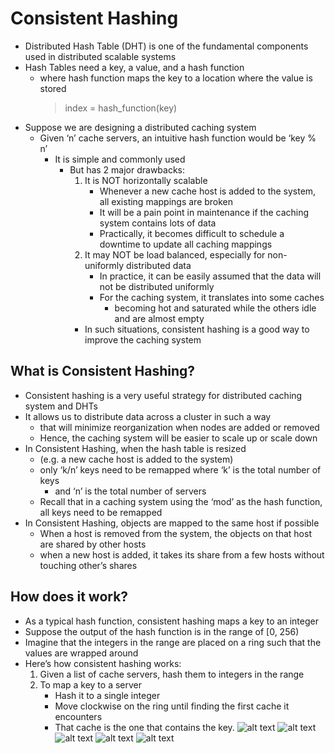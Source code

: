 # Consistent Hashing
* Distributed Hash Table (DHT) is one of the fundamental components used in distributed scalable systems
* Hash Tables need a key, a value, and a hash function
  * where hash function maps the key to a location where the value is stored
    > index = hash_function(key)
* Suppose we are designing a distributed caching system
  * Given ‘n’ cache servers, an intuitive hash function would be ‘key % n’
    * It is simple and commonly used
      * But has 2 major drawbacks:
        1. It is NOT horizontally scalable
            * Whenever a new cache host is added to the system, all existing mappings are broken
            * It will be a pain point in maintenance if the caching system contains lots of data
            * Practically, it becomes difficult to schedule a downtime to update all caching mappings
        2. It may NOT be load balanced, especially for non-uniformly distributed data
            * In practice, it can be easily assumed that the data will not be distributed uniformly
            * For the caching system, it translates into some caches
              * becoming hot and saturated while the others idle and are almost empty
        * In such situations, consistent hashing is a good way to improve the caching system
## What is Consistent Hashing?
* Consistent hashing is a very useful strategy for distributed caching system and DHTs
* It allows us to distribute data across a cluster in such a way
  * that will minimize reorganization when nodes are added or removed
  * Hence, the caching system will be easier to scale up or scale down
* In Consistent Hashing, when the hash table is resized
  * (e.g. a new cache host is added to the system)
  * only ‘k/n’ keys need to be remapped where ‘k’ is the total number of keys
    * and ‘n’ is the total number of servers
  * Recall that in a caching system using the ‘mod’ as the hash function, all keys need to be remapped
* In Consistent Hashing, objects are mapped to the same host if possible
  * When a host is removed from the system, the objects on that host are shared by other hosts
  * when a new host is added, it takes its share from a few hosts without touching other’s shares
## How does it work?
* As a typical hash function, consistent hashing maps a key to an integer
* Suppose the output of the hash function is in the range of [0, 256)
* Imagine that the integers in the range are placed on a ring such that the values are wrapped around
* Here’s how consistent hashing works:
  1. Given a list of cache servers, hash them to integers in the range
  2. To map a key to a server
      * Hash it to a single integer
      * Move clockwise on the ring until finding the first cache it encounters
      * That cache is the one that contains the key.
![alt text](https://github.com/reshinto/Basic_technologies_revision/system_design/images/consistentHashingPt1.png "Consistent Hashing pt1")
![alt text](https://github.com/reshinto/Basic_technologies_revision/system_design/images/consistentHashingPt2.png "Consistent Hashing pt2")
![alt text](https://github.com/reshinto/Basic_technologies_revision/system_design/images/consistentHashingPt3.png "Consistent Hashing pt3")
![alt text](https://github.com/reshinto/Basic_technologies_revision/system_design/images/consistentHashingPt4.png "Consistent Hashing pt4")
![alt text](https://github.com/reshinto/Basic_technologies_revision/system_design/images/consistentHashingPt5.png "Consistent Hashing pt5")
